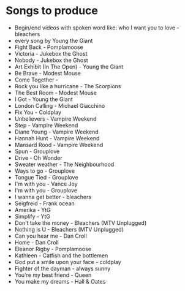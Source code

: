 # Songs to produce

* Begin/end videos with spoken word like: who I want you to love - bleachers
* every song by Young the Giant
* Fight Back - Pomplamoose
* Victoria - Jukebox the Ghost
* Nobody - Jukebox the Ghost
* Art Exhibit (In The Open) - Young the Giant
* Be Brave - Modest Mouse
* Come Together - 
* Rock you like a hurricane - The Scorpions
* The Best Room - Modest Mouse
* I Got - Young the Giant
* London Calling - Michael Giacchino
* Fix You - Coldplay
* Unbelievers - Vampire Weekend
* Step - Vampire Weekend
* Diane Young - Vampire Weekend
* Hannah Hunt - Vampire Weekend
* Mansard Rood - Vampire Weekend
* Spun - Grouplove
* Drive - Oh Wonder
* Sweater weather - The Neighbourhood
* Ways to go - Grouplove
* Tongue Tied - Grouplove
* I'm with you - Vance Joy
* I'm with you - Grouplove
* I wanna get better - bleachers
* Seigfreid - Frank ocean
* Amerika - YtG
* Simplify - YtG
* Don't take the money - Bleachers (MTV Unplugged)
* Nothing is U - Bleachers (MTV Unplugged)
* Can you hear me - Dan Croll
* Home - Dan Croll
* Eleanor Rigby - Pomplamoose
* Kathleen - Catfish and the bottlemen
* God put a smile upon your face - coldplay
* Fighter of the dayman - always sunny
* You're my best friend - Queen
* You make my dreams - Hall & Oates
